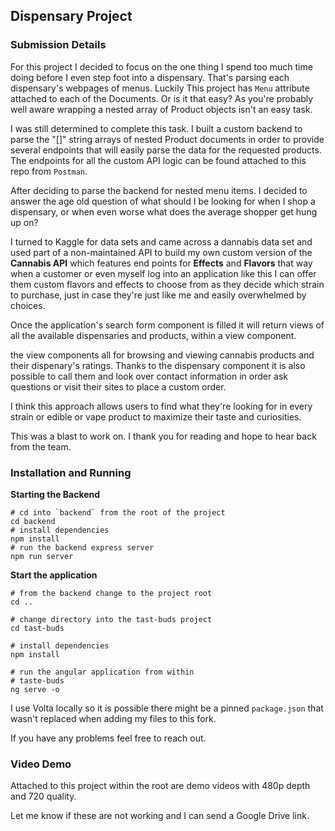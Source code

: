 ## Dispensary Project

### Submission Details

For this project I decided to focus on the one thing I spend too much time doing before I even step foot into a dispensary. That's parsing each dispensary's webpages of menus. Luckily This project has `Menu` attribute attached to each of the Documents. Or is it that easy? As you're probably well aware wrapping a nested array of Product objects isn't an easy task.

I was still determined to complete this task. I built a custom backend to parse the "[]" string arrays of nested Product documents in order to provide several endpoints that will easily parse the data for the requested products. The endpoints for all the custom API logic can be found attached to this repo from `Postman`.

After deciding to parse the backend for nested menu items. I decided to answer the age old question of what should I be looking for when I shop a dispensary, or when even worse what does the average shopper get hung up on?

I turned to Kaggle for data sets and came across a dannabis data set and used part of a non-maintained API to build my own custom version of the **Cannabis API** which features end points for **Effects** and **Flavors** that way when a customer or even myself log into an application like this I can offer them custom flavors and effects to choose from as they decide which strain to purchase, just in case they're just like me and easily overwhelmed by choices.

Once the application's search form component is filled it will return views of all the available dispensaries and products, within a view component.

the view components all for browsing and viewing cannabis products and their dispenary's ratings. Thanks to the dispensary component it is also possible to call them and look over contact information in order ask questions or visit their sites to place a custom order.

I think this approach allows users to find what they're looking for in every strain or edible or vape product to maximize their taste and curiosities.

This was a blast to work on. I thank you for reading and hope to hear back from the team.

### Installation and Running

**Starting the Backend**

```shell
# cd into `backend` from the root of the project
cd backend
# install dependencies
npm install
# run the backend express server
npm run server
```

**Start the application**

```shell
# from the backend change to the project root
cd ..

# change directory into the tast-buds project
cd tast-buds

# install dependencies
npm install

# run the angular application from within
# taste-buds
ng serve -o
```

I use Volta locally so it is possible there might be a pinned `package.json` that wasn't replaced when adding my files to this fork.

If you have any problems feel free to reach out.

### Video Demo

Attached to this project within the root are demo videos with 480p depth and 720 quality.

Let me know if these are not working and I can send a Google Drive link.
